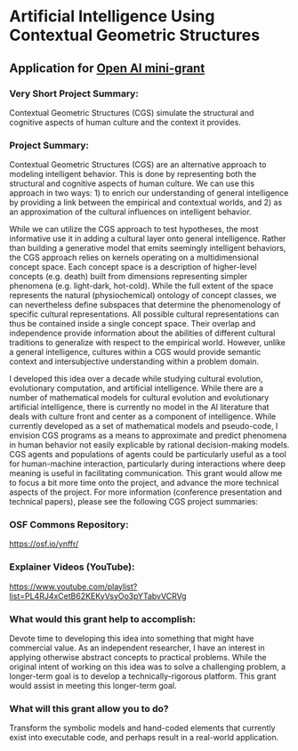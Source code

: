 # Artificial Intelligence Using Contextual Geometric Structures  

## Application for [Open AI mini-grant](https://aigrant.org/)

### Very Short Project Summary:  
Contextual Geometric Structures (CGS) simulate the structural and cognitive aspects of human culture and the context it provides.

### Project Summary:  
Contextual Geometric Structures (CGS) are an alternative approach to modeling intelligent behavior. This is done by representing both the structural and cognitive aspects of human culture. We can use this approach in two ways: 1) to enrich our understanding of general intelligence by providing a link between the empirical and contextual worlds, and 2) as an approximation of the cultural influences on intelligent behavior.

While we can utilize the CGS approach to test hypotheses, the most informative use it in adding a cultural layer onto general intelligence. Rather than building a generative model that emits seemingly intelligent behaviors, the CGS approach relies on kernels operating on a multidimensional concept space. Each concept space is a description of higher-level concepts (e.g. death) built from dimensions representing simpler phenomena (e.g. light-dark, hot-cold). While the full extent of the space represents the natural (physiochemical) ontology of concept classes, we can nevertheless define subspaces that determine the phenomenology of specific cultural representations. All possible cultural representations can thus be contained inside a single concept space. Their overlap and independence provide information about the abilities of different cultural traditions to generalize with respect to the empirical world. However, unlike a general intelligence, cultures within a CGS would provide semantic context and intersubjective understanding within a problem domain.

I developed this idea over a decade while studying cultural evolution, evolutionary computation, and artificial intelligence. While there are a number of mathematical models for cultural evolution and evolutionary artificial intelligence, there is currently no model in the AI literature that deals with culture front and center as a component of intelligence. While currently developed as a set of mathematical models and pseudo-code, I envision CGS programs as a means to approximate and predict phenomena in human behavior not easily explicable by rational decision-making models. CGS agents and populations of agents could be particularly useful as a tool for human-machine interaction, particularly during interactions where deep meaning is useful in facilitating communication. This grant would allow me to focus a bit more time onto the project, and advance the more technical aspects of the project. For more information (conference presentation and technical papers), please see the following CGS project summaries:

### OSF Commons Repository:     
https://osf.io/ynffr/

### Explainer Videos (YouTube):  
https://www.youtube.com/playlist?list=PL4RJ4xCetB62KEKyVsyOo3pYTabvVCRVg

### What would this grant help to accomplish:  
Devote time to developing this idea into something that might have commercial value. As an independent researcher, I have an interest in applying otherwise abstract concepts to practical problems. While the original intent of working on this idea was to solve a challenging problem, a longer-term goal is to develop a technically-rigorous platform. This grant would assist in meeting this longer-term goal.

### What will this grant allow you to do?   
Transform the symbolic models and hand-coded elements that currently exist into executable code, and perhaps result in a real-world application.
